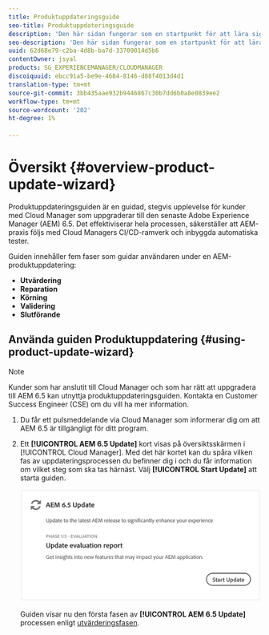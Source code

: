 ```yaml
---
title: Produktuppdateringsguide
seo-title: Produktuppdateringsguide
description: 'Den här sidan fungerar som en startpunkt för att lära sig produktuppdateringsguiden. '
seo-description: 'Den här sidan fungerar som en startpunkt för att lära sig produktuppdateringsguiden. '
uuid: 62d68e79-c2ba-4d8b-ba7d-33709014d5b6
contentOwner: jsyal
products: SG_EXPERIENCEMANAGER/CLOUDMANAGER
discoiquuid: ebcc91a5-be9e-4684-8146-d88f4013d4d1
translation-type: tm+mt
source-git-commit: 3bb435aae932b9446867c30b7dd6b0a8e0839ee2
workflow-type: tm+mt
source-wordcount: '202'
ht-degree: 1%

---
```



# Översikt {#overview-product-update-wizard}

Produktuppdateringsguiden är en guidad, stegvis upplevelse för kunder med Cloud Manager som uppgraderar till den senaste Adobe Experience Manager (AEM) 6.5. Det effektiviserar hela processen, säkerställer att AEM-praxis följs med Cloud Managers CI/CD-ramverk och inbyggda automatiska tester.

Guiden innehåller fem faser som guidar användaren under en AEM-produktuppdatering:

* **Utvärdering**
* **Reparation**
* **Körning** 
* **Validering**
* **Slutförande**


## Använda guiden Produktuppdatering {#using-product-update-wizard}

>[!NOTE]
>
>Kunder som har anslutit till Cloud Manager och som har rätt att uppgradera till AEM 6.5 kan utnyttja produktuppdateringsguiden. Kontakta en Customer Success Engineer (CSE) om du vill ha mer information.

1. Du får ett pulsmeddelande via Cloud Manager som informerar dig om att AEM 6.5 är tillgängligt för ditt program.

1. Ett **[!UICONTROL AEM 6.5 Update]** kort visas på översiktsskärmen i [!UICONTROL Cloud Manager]. Med det här kortet kan du spåra vilken fas av uppdateringsprocessen du befinner dig i och du får information om vilket steg som ska tas härnäst. Välj **[!UICONTROL Start Update]** att starta guiden.

   ![](assets/Start-Update.png)

   Guiden visar nu den första fasen av **[!UICONTROL AEM 6.5 Update]** processen enligt [utvärderingsfasen](evaluation.md).
